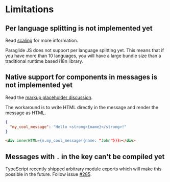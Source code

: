 # Limitations

## Per language splitting is not implemented yet

Read [scaling](https://inlang.com/m/gerre34r/scaling) for more information.

Paraglide JS does not support per language splitting yet. This means that if you have more than 10 languages, you will have a large bundle size than a traditional runtime based i18n library. 

## Native support for components in messages is not implemented yet

Read the [markup placeholder discussion](https://github.com/orgs/opral/discussions/913).

The workaround is to write HTML directly in the message and render the message as HTML. 

```json
{
  "my_cool_message": "Hello <strong>{name}</strong>!"
}
```

```html
<div innerHTML={m.my_cool_message({name: "John"})}></div>
```

## Messages with `.` in the key can't be compiled yet 

TypeScript recently shipped arbitrary module exports which will make this possible in the future. Follow issue [#285](https://github.com/opral/inlang-paraglide-js/issues/285). 

